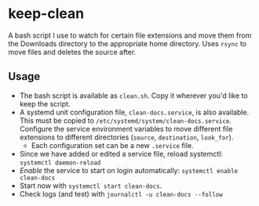 # keep-clean

A bash script I use to watch for certain file extensions and move them from the Downloads directory to the appropriate home directory. Uses `rsync` to move files and deletes the source after.

## Usage

- The bash script is available as `clean.sh`. Copy it wherever you'd like to keep the script.
- A systemd unit configuration file, `clean-docs.service`, is also available. This must be copied to `/etc/systemd/system/clean-docs.service`. Configure the service environment variables to move different file extensions to different directories (`source`, `destination`, `look_for`).
    - Each configuration set can be a new `.service` file.
- Since we have added or edited a service file, reload systemctl: `systemctl daemon-reload`
- _Enable_ the service to start on login automatically: `systemctl enable clean-docs`
- Start now with `systemctl start clean-docs`.
- Check logs (and test) with `journalctl -u clean-docs --follow`